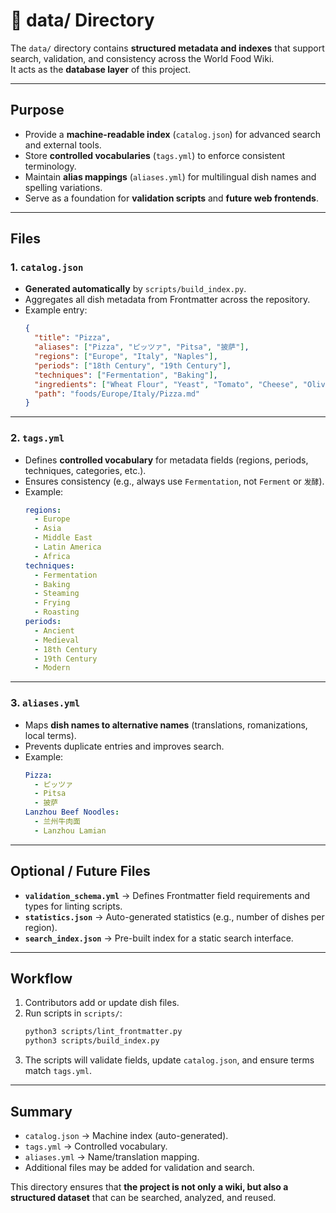 # 📂 data/ Directory

The `data/` directory contains **structured metadata and indexes** that support search, validation, and consistency across the World Food Wiki.  
It acts as the **database layer** of this project.

---

## Purpose
- Provide a **machine-readable index** (`catalog.json`) for advanced search and external tools.  
- Store **controlled vocabularies** (`tags.yml`) to enforce consistent terminology.  
- Maintain **alias mappings** (`aliases.yml`) for multilingual dish names and spelling variations.  
- Serve as a foundation for **validation scripts** and **future web frontends**.  

---

## Files

### 1. `catalog.json`
- **Generated automatically** by `scripts/build_index.py`.  
- Aggregates all dish metadata from Frontmatter across the repository.  
- Example entry:
  ```json
  {
    "title": "Pizza",
    "aliases": ["Pizza", "ピッツァ", "Pitsa", "披萨"],
    "regions": ["Europe", "Italy", "Naples"],
    "periods": ["18th Century", "19th Century"],
    "techniques": ["Fermentation", "Baking"],
    "ingredients": ["Wheat Flour", "Yeast", "Tomato", "Cheese", "Olive Oil"],
    "path": "foods/Europe/Italy/Pizza.md"
  }
  ```

---

### 2. `tags.yml`
- Defines **controlled vocabulary** for metadata fields (regions, periods, techniques, categories, etc.).  
- Ensures consistency (e.g., always use `Fermentation`, not `Ferment` or `发酵`).  
- Example:
  ```yaml
  regions:
    - Europe
    - Asia
    - Middle East
    - Latin America
    - Africa
  techniques:
    - Fermentation
    - Baking
    - Steaming
    - Frying
    - Roasting
  periods:
    - Ancient
    - Medieval
    - 18th Century
    - 19th Century
    - Modern
  ```

---

### 3. `aliases.yml`
- Maps **dish names to alternative names** (translations, romanizations, local terms).  
- Prevents duplicate entries and improves search.  
- Example:
  ```yaml
  Pizza:
    - ピッツァ
    - Pitsa
    - 披萨
  Lanzhou Beef Noodles:
    - 兰州牛肉面
    - Lanzhou Lamian
  ```

---

## Optional / Future Files
- **`validation_schema.yml`** → Defines Frontmatter field requirements and types for linting scripts.  
- **`statistics.json`** → Auto-generated statistics (e.g., number of dishes per region).  
- **`search_index.json`** → Pre-built index for a static search interface.  

---

## Workflow
1. Contributors add or update dish files.  
2. Run scripts in `scripts/`:
   ```bash
   python3 scripts/lint_frontmatter.py
   python3 scripts/build_index.py
   ```
3. The scripts will validate fields, update `catalog.json`, and ensure terms match `tags.yml`.  

---

## Summary
- `catalog.json` → Machine index (auto-generated).  
- `tags.yml` → Controlled vocabulary.  
- `aliases.yml` → Name/translation mapping.  
- Additional files may be added for validation and search.  

This directory ensures that **the project is not only a wiki, but also a structured dataset** that can be searched, analyzed, and reused.
